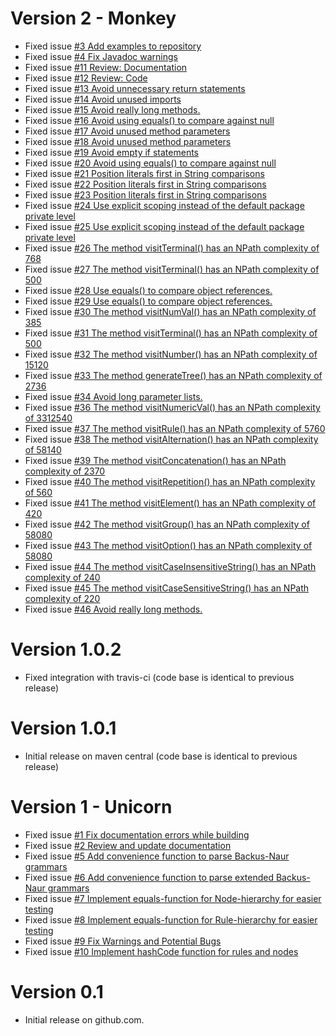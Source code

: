 # Version 2 - Monkey
- Fixed issue [#3 Add examples to repository](https://github.com/claasahl/PARSER/issues/3)
- Fixed issue [#4 Fix Javadoc warnings](https://github.com/claasahl/PARSER/issues/4)
- Fixed issue [#11 Review: Documentation](https://github.com/claasahl/PARSER/issues/11)
- Fixed issue [#12 Review: Code](https://github.com/claasahl/PARSER/issues/12)
- Fixed issue [#13 Avoid unnecessary return statements](https://github.com/claasahl/PARSER/issues/13)
- Fixed issue [#14 Avoid unused imports](https://github.com/claasahl/PARSER/issues/14)
- Fixed issue [#15 Avoid really long methods.](https://github.com/claasahl/PARSER/issues/15)
- Fixed issue [#16 Avoid using equals() to compare against null](https://github.com/claasahl/PARSER/issues/16)
- Fixed issue [#17 Avoid unused method parameters](https://github.com/claasahl/PARSER/issues/17)
- Fixed issue [#18 Avoid unused method parameters](https://github.com/claasahl/PARSER/issues/18)
- Fixed issue [#19 Avoid empty if statements](https://github.com/claasahl/PARSER/issues/19)
- Fixed issue [#20 Avoid using equals() to compare against null](https://github.com/claasahl/PARSER/issues/20)
- Fixed issue [#21 Position literals first in String comparisons](https://github.com/claasahl/PARSER/issues/21)
- Fixed issue [#22 Position literals first in String comparisons](https://github.com/claasahl/PARSER/issues/22)
- Fixed issue [#23 Position literals first in String comparisons](https://github.com/claasahl/PARSER/issues/23)
- Fixed issue [#24 Use explicit scoping instead of the default package private level](https://github.com/claasahl/PARSER/issues/24)
- Fixed issue [#25 Use explicit scoping instead of the default package private level](https://github.com/claasahl/PARSER/issues/25)
- Fixed issue [#26 The method visitTerminal() has an NPath complexity of 768](https://github.com/claasahl/PARSER/issues/26)
- Fixed issue [#27 The method visitTerminal() has an NPath complexity of 500](https://github.com/claasahl/PARSER/issues/27)
- Fixed issue [#28 Use equals() to compare object references.](https://github.com/claasahl/PARSER/issues/28)
- Fixed issue [#29 Use equals() to compare object references.](https://github.com/claasahl/PARSER/issues/29)
- Fixed issue [#30 The method visitNumVal() has an NPath complexity of 385](https://github.com/claasahl/PARSER/issues/30)
- Fixed issue [#31 The method visitTerminal() has an NPath complexity of 500](https://github.com/claasahl/PARSER/issues/31)
- Fixed issue [#32 The method visitNumber() has an NPath complexity of 15120](https://github.com/claasahl/PARSER/issues/32)
- Fixed issue [#33 The method generateTree() has an NPath complexity of 2736](https://github.com/claasahl/PARSER/issues/33)
- Fixed issue [#34 Avoid long parameter lists.](https://github.com/claasahl/PARSER/issues/34)
- Fixed issue [#36 The method visitNumericVal() has an NPath complexity of 3312540](https://github.com/claasahl/PARSER/issues/36)
- Fixed issue [#37 The method visitRule() has an NPath complexity of 5760](https://github.com/claasahl/PARSER/issues/37)
- Fixed issue [#38 The method visitAlternation() has an NPath complexity of 58140](https://github.com/claasahl/PARSER/issues/38)
- Fixed issue [#39 The method visitConcatenation() has an NPath complexity of 2370](https://github.com/claasahl/PARSER/issues/39)
- Fixed issue [#40 The method visitRepetition() has an NPath complexity of 560](https://github.com/claasahl/PARSER/issues/40)
- Fixed issue [#41 The method visitElement() has an NPath complexity of 420](https://github.com/claasahl/PARSER/issues/41)
- Fixed issue [#42 The method visitGroup() has an NPath complexity of 58080](https://github.com/claasahl/PARSER/issues/42)
- Fixed issue [#43 The method visitOption() has an NPath complexity of 58080](https://github.com/claasahl/PARSER/issues/43)
- Fixed issue [#44 The method visitCaseInsensitiveString() has an NPath complexity of 240](https://github.com/claasahl/PARSER/issues/44)
- Fixed issue [#45 The method visitCaseSensitiveString() has an NPath complexity of 220](https://github.com/claasahl/PARSER/issues/45)
- Fixed issue [#46 Avoid really long methods.](https://github.com/claasahl/PARSER/issues/46)

# Version 1.0.2
- Fixed integration with travis-ci (code base is identical to previous release)

# Version 1.0.1
- Initial release on maven central (code base is identical to previous release)

# Version 1 - Unicorn
- Fixed issue [#1 Fix documentation errors while building](https://github.com/claasahl/PARSER/issues/1)
- Fixed issue [#2 Review and update documentation](https://github.com/claasahl/PARSER/issues/2)
- Fixed issue [#5 Add convenience function to parse Backus-Naur grammars](https://github.com/claasahl/PARSER/issues/5)
- Fixed issue [#6 Add convenience function to parse extended Backus-Naur grammars](https://github.com/claasahl/PARSER/issues/6)
- Fixed issue [#7 Implement equals-function for Node-hierarchy for easier testing](https://github.com/claasahl/PARSER/issues/7)
- Fixed issue [#8 Implement equals-function for Rule-hierarchy for easier testing](https://github.com/claasahl/PARSER/issues/8)
- Fixed issue [#9 Fix Warnings and Potential Bugs](https://github.com/claasahl/PARSER/issues/9)
- Fixed issue [#10 Implement hashCode function for rules and nodes](https://github.com/claasahl/PARSER/issues/10)

# Version 0.1
- Initial release on github.com.
